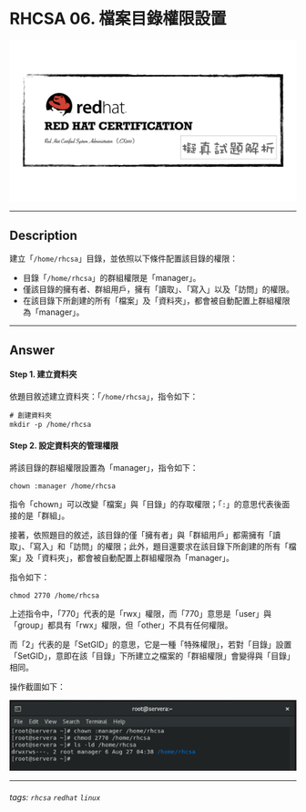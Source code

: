 # RHCSA 06. 檔案目錄權限設置

![](https://github.com/rickbsr/Certification-RedHat-RHCSA/blob/main/pics/redhat-rhcsa.png?raw=true)

---

## Description

建立「`/home/rhcsa`」目錄，並依照以下條件配置該目錄的權限：

- 目錄「`/home/rhcsa`」的群組權限是「manager」。
- 僅該目錄的擁有者、群組用戶，擁有「讀取」、「寫入」以及「訪問」的權限。
- 在該目錄下所創建的所有「檔案」及「資料夾」，都會被自動配置上群組權限為「manager」。

---

## Answer

#### Step 1. 建立資料夾

依題目敘述建立資料夾：「`/home/rhcsa`」，指令如下：

```shell
# 創建資料夾
mkdir -p /home/rhcsa
```

#### Step 2. 設定資料夾的管理權限

將該目錄的群組權限設置為「manager」，指令如下：

```shell
chown :manager /home/rhcsa
```

指令「chown」可以改變「檔案」與「目錄」的存取權限；「`:`」的意思代表後面接的是「群組」。

接著，依照題目的敘述，該目錄的僅「擁有者」與「群組用戶」都需擁有「讀取」、「寫入」和「訪問」的權限；此外，題目還要求在該目錄下所創建的所有「檔案」及「資料夾」，都會被自動配置上群組權限為「manager」。

指令如下：

```shell
chmod 2770 /home/rhcsa
```

上述指令中，「770」代表的是「rwx」權限，而「770」意思是「user」與「group」都具有「rwx」權限，但「other」不具有任何權限。

而「2」代表的是「SetGID」的意思，它是一種「特殊權限」，若對「目錄」設置「SetGID」，意即在該「目錄」下所建立之檔案的「群組權限」會變得與「目錄」相同。

操作截圖如下：

![](https://github.com/rickbsr/Certification-RedHat-RHCSA/blob/main/pics/q06_chmod_rhcsa.png?raw=true)

---

###### tags: `rhcsa` `redhat` `linux`